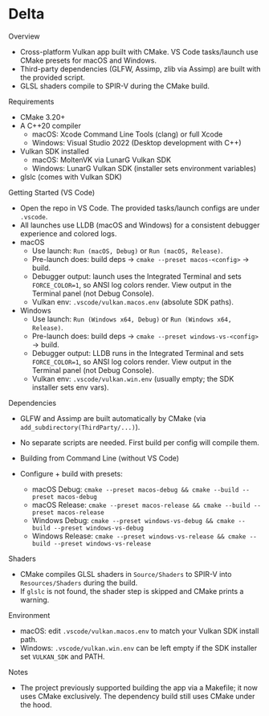 # Delta

Overview
- Cross-platform Vulkan app built with CMake. VS Code tasks/launch use CMake presets for macOS and Windows.
- Third-party dependencies (GLFW, Assimp, zlib via Assimp) are built with the provided script.
- GLSL shaders compile to SPIR-V during the CMake build.

Requirements
- CMake 3.20+
- A C++20 compiler
  - macOS: Xcode Command Line Tools (clang) or full Xcode
  - Windows: Visual Studio 2022 (Desktop development with C++)
- Vulkan SDK installed
  - macOS: MoltenVK via LunarG Vulkan SDK
  - Windows: LunarG Vulkan SDK (installer sets environment variables)
- glslc (comes with Vulkan SDK)

Getting Started (VS Code)
- Open the repo in VS Code. The provided tasks/launch configs are under `.vscode`.
- All launches use LLDB (macOS and Windows) for a consistent debugger experience and colored logs.
- macOS
  - Use launch: `Run (macOS, Debug)` or `Run (macOS, Release)`.
  - Pre-launch does: build deps → `cmake --preset macos-<config>` → build.
  - Debugger output: launch uses the Integrated Terminal and sets `FORCE_COLOR=1`, so ANSI log colors render. View output in the Terminal panel (not Debug Console).
  - Vulkan env: `.vscode/vulkan.macos.env` (absolute SDK paths).
- Windows
  - Use launch: `Run (Windows x64, Debug)` or `Run (Windows x64, Release)`.
  - Pre-launch does: build deps → `cmake --preset windows-vs-<config>` → build.
  - Debugger output: LLDB runs in the Integrated Terminal and sets `FORCE_COLOR=1`, so ANSI log colors render. View output in the Terminal panel (not Debug Console).
  - Vulkan env: `.vscode/vulkan.win.env` (usually empty; the SDK installer sets env vars).

Dependencies
- GLFW and Assimp are built automatically by CMake (via `add_subdirectory(ThirdParty/...)`).
- No separate scripts are needed. First build per config will compile them.

- Building from Command Line (without VS Code)
- Configure + build with presets:
  - macOS Debug: `cmake --preset macos-debug && cmake --build --preset macos-debug`
  - macOS Release: `cmake --preset macos-release && cmake --build --preset macos-release`
  - Windows Debug: `cmake --preset windows-vs-debug && cmake --build --preset windows-vs-debug`
  - Windows Release: `cmake --preset windows-vs-release && cmake --build --preset windows-vs-release`

Shaders
- CMake compiles GLSL shaders in `Source/Shaders` to SPIR-V into `Resources/Shaders` during the build.
- If `glslc` is not found, the shader step is skipped and CMake prints a warning.

Environment
- macOS: edit `.vscode/vulkan.macos.env` to match your Vulkan SDK install path.
- Windows: `.vscode/vulkan.win.env` can be left empty if the SDK installer set `VULKAN_SDK` and PATH.

Notes
- The project previously supported building the app via a Makefile; it now uses CMake exclusively. The dependency build still uses CMake under the hood.
